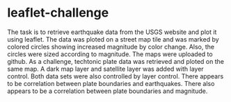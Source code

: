 # leaflet-challenge

The task is to retrieve earthquake data from the USGS website and plot it using leaflet. The 
data was ploted on a street map tile and was marked by colored circles showing increased magnitude by color change. Also, the 
circles were sized according to magnitude. The maps were uploaded to github. As a challenge, techtonic plate data was retrieved and 
ploted on the same map. A dark map layer and satellite layer was added with layer control. Both data sets were also controlled by layer
control. There appears to be correlation between plate boundaries and earthquakes. There also appears to be a correlation between plate boundaries 
and magnitude.
